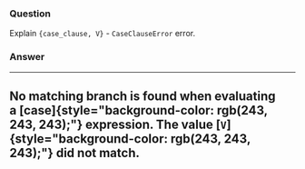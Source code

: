 ### Question
Explain `{case_clause, V}` - `CaseClauseError` error.


### Answer
  -----------------------------------------------------------------------------------------------------------------------------------------------------------------------------------------------
  No matching branch is found when evaluating a [case]{style="background-color: rgb(243, 243, 243);"} expression. The value [`V`]{style="background-color: rgb(243, 243, 243);"} did not match.
  -----------------------------------------------------------------------------------------------------------------------------------------------------------------------------------------------


